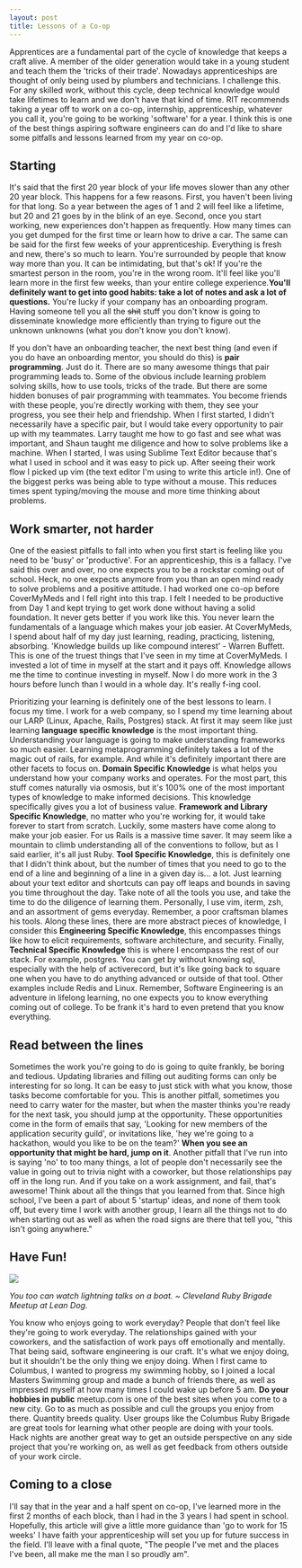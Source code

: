 ```yaml
---
layout: post
title: Lessons of a Co-op
---
```


Apprentices are a fundamental part of the cycle of knowledge that keeps a craft
alive. A member of the older generation would take in a young student and teach
them the 'tricks of their trade'. Nowadays apprenticeships are thought of only
being used by plumbers and technicians. I challenge this. For any skilled work,
without this cycle, deep technical knowledge would take lifetimes to learn and
we don't have that kind of time. RIT recommends taking a year off to work on a
co-op, internship, apprenticeship, whatever you call it, you're going to be
working 'software' for a year. I think this is one of the best things aspiring
software engineers can do and I'd like to share some pitfalls and lessons
learned from my year on co-op.

## Starting

It's said that the first 20 year block of your life moves slower than any other
20 year block. This happens for a few reasons. First, you haven't been living
for that long. So a year between the ages of 1 and 2 will feel like a lifetime,
but 20 and 21 goes by in the blink of an eye. Second, once you start working,
new experiences don't happen as frequently. How many times can you get dumped
for the first time or learn how to drive a car. The same can be said for the
first few weeks of your apprenticeship.  Everything is fresh and new, there's so
much to learn. You're surrounded by people that know way more than you. It can
be intimidating, but that's ok! If you're the smartest person in the room,
you're in the wrong room.  It'll feel like you'll learn more in the first few
weeks, than your entire college experience.**You'll definitely want to get into
good habits: take a lot of notes and ask a lot of questions.** You're lucky if
your company has an onboarding program. Having someone tell you all the ~~shit~~
stuff you don't know is going to disseminate knowledge more efficiently than
trying to figure out the unknown unknowns (what you don't know you don't know). 

If you don't have an onboarding teacher, the next best thing (and even if you do
have an onboarding mentor, you should do this) is **pair programming**. Just do
it. There are so many awesome things that pair programming leads to. Some of the
obvious include learning problem solving skills, how to use tools, tricks of the
trade. But there are some hidden bonuses of pair programming with teammates. You
become friends with these people, you're directly working with them, they see
your progress, you see their help and friendship. When I first started, I didn't
necessarily have a specific pair, but I would take every opportunity to pair up
with my teammates. Larry taught me how to go fast and see what was important,
and Shaun taught me diligence and how to solve problems like a machine. When I
started, I was using Sublime Text Editor because that's what I used in school
and it was easy to pick up. After seeing their work flow I picked up vim (the
text editor I'm using to write this article in!). One of the biggest perks was
being able to type without a mouse. This reduces times spent typing/moving the
mouse and more time thinking about problems.

## Work smarter, not harder

One of the easiest pitfalls to fall into when you first start is feeling like
you need to be 'busy' or 'productive'. For an apprenticeship, this is a fallacy.
I've said this over and over, no one expects you to be a rockstar coming out of
school. Heck, no one expects anymore from you than an open mind ready to solve
problems and a positive attitude. I had worked one co-op before CoverMyMeds and
I fell right into this trap. I felt I needed to be productive from Day 1 and
kept trying to get work done without having a solid foundation. It never gets
better if you work like this. You never learn the fundamentals of a language
which makes your job easier. At CoverMyMeds, I spend about half of my day just
learning, reading, practicing, listening, absorbing. 'Knowledge builds up like
compound interest' - Warren Buffett. This is one of the truest things that I've
seen in my time at CoverMyMeds. I invested a lot of time in myself at the start
and it pays off. Knowledge allows me the time to continue investing in myself.
Now I do more work in the 3 hours before lunch than I would in a whole day. It's
really f-ing cool.

Prioritizing your learning is definitely one of the best lessons to learn. I
focus my time. I work for a web company, so I spend my time learning about our
LARP (Linux, Apache, Rails, Postgres) stack. At first it may seem like just
learning **language specific knowledge** is the most important thing.
Understanding your language is going to make understanding frameworks so much
easier. Learning metaprogramming definitely takes a lot of the magic out of
rails, for example. And while it's definitely important there are other facets
to focus on.  **Domain Specific Knowledge** is what helps you understand how
your company works and operates. For the most part, this stuff comes naturally
via osmosis, but it's 100% one of the most important types of knowledge to make
informed decisions. This knowledge specifically gives you a lot of business
value.  **Framework and Library Specific Knowledge**, no matter who you're
working for, it would take forever to start from scratch. Luckily, some masters
have come along to make your job easier. For us Rails is a massive time saver.
It may seem like a mountain to climb understanding all of the conventions to
follow, but as I said earlier, it's all just Ruby. **Tool Specific Knowledge**,
this is definitely one that I didn't think about, but the number of times that
you need to go to the end of a line and beginning of a line in a given day is...
a lot.  Just learning about your text editor and shortcuts can pay off leaps and
bounds in saving you time throughout the day. Take note of all the tools you
use, and take the time to do the diligence of learning them. Personally, I use
vim, iterm, zsh, and an assortment of gems everyday. Remember, a poor craftsman
blames his tools.  Along these lines, there are more abstract pieces of
knowledge, I consider this **Engineering Specific Knowledge**, this encompasses
things like how to elicit requirements, software architecture, and security.
Finally, **Technical Specific Knowledge** this is where I encompass the rest of
our stack. For example, postgres. You can get by without knowing sql, especially
with the help of activerecord, but it's like going back to square one when you
have to do anything advanced or outside of that tool. Other examples include
Redis and Linux. Remember, Software Engineering is an adventure in lifelong
learning, no one expects you to know everything coming out of college. To be
frank it's hard to even pretend that you know everything.

## Read between the lines

Sometimes the work you're going to do is going to quite frankly, be boring and
tedious. Updating libraries and filling out auditing forms can only be
interesting for so long. It can be easy to just stick with what you know, those
tasks become comfortable for you. This is another pitfall, sometimes you need to
carry water for the master, but when the master thinks you're ready for the next
task, you should jump at the opportunity. These opportunities come in the form
of emails that say, 'Looking for new members of the application security guild',
or invitations like, 'hey we're going to a hackathon, would you like to be on
the team?' **When you see an opportunity that might be hard, jump on it**.
Another pitfall that I've run into is saying 'no' to too many things, a lot of
people don't necessarily see the value in going out to trivia night with a
coworker, but those relationships pay off in the long run. And if you take on a
work assignment, and fail, that's awesome! Think about all the things that you
learned from that. Since high school, I've been a part of about 5 'startup'
ideas, and none of them took off, but every time I work with another group, I
learn all the things not to do when starting out as well as when the road signs
are there that tell you, "this isn't going anywhere."

## Have Fun!

![](https://raw.githubusercontent.com/paradime/Notes/master/blog/lean_dog.jpg)

*You too can watch lightning talks on a boat. ~ Cleveland Ruby Brigade Meetup at Lean Dog.*

You know who enjoys going to work everyday? People that don't feel like they're
going to work everyday. The relationships gained with your coworkers, and the
satisfaction of work pays off emotionally and mentally. That being said,
software engineering is our craft. It's what we enjoy doing, but it shouldn't be
the only thing we enjoy doing. When I first came to Columbus, I wanted to
progress my swimming hobby, so I joined a local Masters Swimming group and made
a bunch of friends there, as well as impressed myself at how many times I could
wake up before 5 am. **Do your hobbies in public** meetup.com is one of the best
sites when you come to a new city. Go to as much as possible and cull the groups
you enjoy from there. Quantity breeds quality. User groups like the Columbus
Ruby Brigade are great tools for learning what other people are doing with your
tools. Hack nights are another great way to get an outside perspective on any
side project that you're working on, as well as get feedback from others outside
of your work circle. 

## Coming to a close

I'll say that in the year and a half spent on co-op, I've learned more in the
first 2 months of each block, than I had in the 3 years I had spent in school.
Hopefully, this article will give a little more guidance than 'go to work for 15
weeks' I have faith your apprenticeship will set you up for future success in
the field.  I'll leave with a final quote, "The people I've met and the places
I've been, all make me the man I so proudly am".
